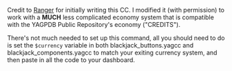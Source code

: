 Credit to [Ranger](https://github.com/Ranger-4297/YAGPDB-ccs/tree/main/Economy/Plugins/Blackjack) for initially writing this CC. I modified it (with permission) to work with a **MUCH** less complicated economy system that is compatible with the YAGPDB Public Repository's economy ("CREDITS").

There's not much needed to set up this command, all you should need to do is set the `$currency` variable in both blackjack_buttons.yagcc and blackjack_components.yagcc to match your exiting currency system, and then paste in all the code to your dashboard.